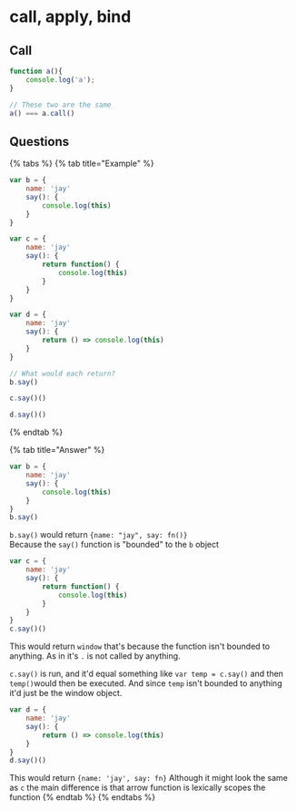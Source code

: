 # call, apply, bind

## Call

```javascript
function a(){
    console.log('a');
}

// These two are the same
a() === a.call()
```

## Questions

{% tabs %}
{% tab title="Example" %}
```javascript
var b = {
    name: 'jay'
    say(): {
        console.log(this)
    }
}

var c = {
    name: 'jay'
    say(): {
        return function() {
            console.log(this)
        }
    }
}

var d = {
    name: 'jay'
    say(): {
        return () => console.log(this)
    }
}

// What would each return?
b.say() 

c.say()()

d.say()()
```
{% endtab %}

{% tab title="Answer" %}
```javascript
var b = {
    name: 'jay'
    say(): {
        console.log(this)
    }
}
b.say()
```

`b.say()` would return `{name: "jay", say: fn()}`  
Because the `say()` function is "bounded" to the `b` object

```javascript
var c = {
    name: 'jay'
    say(): {
        return function() {
            console.log(this)
        }
    }
}
c.say()()
```

This would return `window` that's because the function isn't bounded to anything. As in it's `.` is not called by anything.

`c.say()` is run, and it'd equal something like `var temp = c.say()` and then `temp()`would then be executed. And since `temp` isn't bounded to anything it'd just be the window object.

```javascript
var d = {
    name: 'jay'
    say(): {
        return () => console.log(this)
    }
}
d.say()()
```

This would return `{name: 'jay', say: fn}` Although it might look the same as `c` the main difference is that arrow function is lexically scopes the function
{% endtab %}
{% endtabs %}

